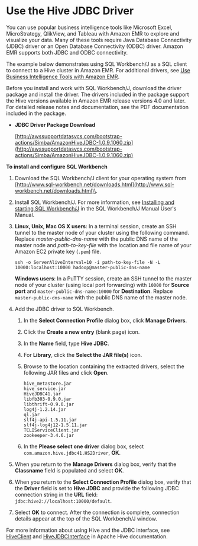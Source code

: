 # Use the Hive JDBC Driver<a name="HiveJDBCDriver"></a>

You can use popular business intelligence tools like Microsoft Excel, MicroStrategy, QlikView, and Tableau with Amazon EMR to explore and visualize your data\. Many of these tools require Java Database Connectivity \(JDBC\) driver or an Open Database Connectivity \(ODBC\) driver\. Amazon EMR supports both JDBC and ODBC connectivity\.

The example below demonstrates using SQL Workbench/J as a SQL client to connect to a Hive cluster in Amazon EMR\. For additional drivers, see [Use Business Intelligence Tools with Amazon EMR](http://docs.aws.amazon.com/emr/latest/ManagementGuide/emr-bi-tools.html)\.

Before you install and work with SQL Workbench/J, download the driver package and install the driver\. The drivers included in the package support the Hive versions available in Amazon EMR release versions 4\.0 and later\. For detailed release notes and documentation, see the PDF documentation included in the package\.
+ **JDBC Driver Package Download**

  [http://awssupportdatasvcs.com/bootstrap-actions/Simba/AmazonHiveJDBC-1.0.9.1060.zip](http://awssupportdatasvcs.com/bootstrap-actions/Simba/AmazonHiveJDBC-1.0.9.1060.zip)

**To install and configure SQL Workbench**

1. Download the SQL Workbench/J client for your operating system from [http://www.sql-workbench.net/downloads.html](http://www.sql-workbench.net/downloads.html)\.

1. Install SQL Workbench/J\. For more information, see [Installing and starting SQL Workbench/J](http://www.sql-workbench.net/manual/install.html) in the SQL Workbench/J Manual User's Manual\.

1. **Linux, Unix, Mac OS X users**: In a terminal session, create an SSH tunnel to the master node of your cluster using the following command\. Replace *master\-public\-dns\-name* with the public DNS name of the master node and *path\-to\-key\-file* with the location and file name of your Amazon EC2 private key \(`.pem`\) file\.

   ```
   ssh -o ServerAliveInterval=10 -i path-to-key-file -N -L 10000:localhost:10000 hadoop@master-public-dns-name
   ```

   **Windows users**: In a PuTTY session, create an SSH tunnel to the master node of your cluster \(using local port forwarding\) with `10000` for **Source port** and `master-public-dns-name:10000` for **Destination**\. Replace `master-public-dns-name` with the public DNS name of the master node\.

1. Add the JDBC driver to SQL Workbench\.

   1. In the **Select Connection Profile** dialog box, click **Manage Drivers**\. 

   1. Click the **Create a new entry** \(blank page\) icon\.

   1. In the **Name** field, type **Hive JDBC**\.

   1. For **Library**, click the **Select the JAR file\(s\)** icon\.

   1. Browse to the location containing the extracted drivers, select the following JAR files and click **Open**\.

      ```
      hive_metastore.jar
      hive_service.jar
      HiveJDBC41.jar
      libfb303-0.9.0.jar
      libthrift-0.9.0.jar
      log4j-1.2.14.jar
      ql.jar
      slf4j-api-1.5.11.jar
      slf4j-log4j12-1.5.11.jar
      TCLIServiceClient.jar
      zookeeper-3.4.6.jar
      ```

   1. In the **Please select one driver** dialog box, select `com.amazon.hive.jdbc41.HS2Driver`, **OK**\.

1. When you return to the **Manage Drivers** dialog box, verify that the **Classname** field is populated and select **OK**\. 

1. When you return to the **Select Connection Profile** dialog box, verify that the **Driver** field is set to **Hive JDBC** and provide the following JDBC connection string in the **URL** field: `jdbc:hive2://localhost:10000/default`\.

1. Select **OK** to connect\. After the connection is complete, connection details appear at the top of the SQL Workbench/J window\.

For more information about using Hive and the JDBC interface, see [HiveClient](https://cwiki.apache.org/confluence/display/Hive/HiveClient) and [HiveJDBCInterface](https://cwiki.apache.org/confluence/display/Hive/HiveJDBCInterface) in Apache Hive documentation\.
